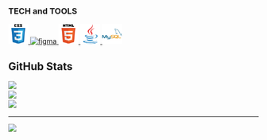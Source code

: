 

<h3 align="left">TECH and TOOLS</h3>
<p align="left"> <a href="https://www.w3schools.com/css/" target="_blank" rel="noreferrer"> <img src="https://raw.githubusercontent.com/devicons/devicon/master/icons/css3/css3-original-wordmark.svg" alt="css3" width="40" height="40"/> </a> <a href="https://www.figma.com/" target="_blank" rel="noreferrer"> <img src="https://www.vectorlogo.zone/logos/figma/figma-icon.svg" alt="figma" width="40" height="40"/> </a> <a href="https://www.w3.org/html/" target="_blank" rel="noreferrer"> <img src="https://raw.githubusercontent.com/devicons/devicon/master/icons/html5/html5-original-wordmark.svg" alt="html5" width="40" height="40"/> </a> <a href="https://www.java.com" target="_blank" rel="noreferrer"> <img src="https://raw.githubusercontent.com/devicons/devicon/master/icons/java/java-original.svg" alt="java" width="40" height="40"/> </a> <a href="https://www.mysql.com/" target="_blank" rel="noreferrer"> <img src="https://raw.githubusercontent.com/devicons/devicon/master/icons/mysql/mysql-original-wordmark.svg" alt="mysql" width="40" height="40"/> </a> </p>


##  GitHub Stats
![](https://github-readme-stats.vercel.app/api?username=abirami-offl&theme=dark&hide_border=false&include_all_commits=false&count_private=false)<br/>
![](https://github-readme-streak-stats.herokuapp.com/?user=abirami-offl&theme=dark&hide_border=false)<br/>
![](https://github-readme-stats.vercel.app/api/top-langs/?username=abirami-offl&theme=dark&hide_border=false&include_all_commits=false&count_private=false&layout=compact)

---
[![](https://visitcount.itsvg.in/api?id=abirami-offl&icon=0&color=0)](https://visitcount.itsvg.in)

<!-- Proudly created with GPRM ( https://gprm.itsvg.in ) -->
